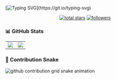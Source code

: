 [![Typing SVG](https://readme-typing-svg.demolab.com?font=Fira+Code&duration=4000&pause=1000&color=29A795&center=true&width=435&lines=Hi%2C+I'm+Selm%C3%A8ne+Choukhi+!)](https://git.io/typing-svg)

<p align="center">
  <a href="https://github.com/ChoukhiSelmene?tab=repositories&sort=stargazers">
    <img alt="total stars" title="Total stars on GitHub" src="https://custom-icon-badges.demolab.com/github/stars/ChoukhiSelmene?color=55960c&style=for-the-badge&labelColor=488207&logo=star"/></a>
  <a href="https://github.com/ChoukhiSelmene?tab=followers">
    <img alt="followers" title="Follow me on Github" src="https://custom-icon-badges.demolab.com/github/followers/ChoukhiSelmene?color=236ad3&labelColor=1155ba&style=for-the-badge&logo=person-add&label=Follow&logoColor=white"/></a>
</p>


### 📊 GitHub Stats

<table>
  <tbody>
    <tr>
      <td>
        <picture>
          <source media="(prefers-color-scheme: dark)" srcset="https://github-readme-stats.vercel.app/api?username=ChoukhiSelmene&theme=vue-dark&show_icons=true&hide_border=true">
          <source media="(prefers-color-scheme: light)" srcset="https://github-readme-stats.vercel.app/api?username=ChoukhiSelmene&theme=vue&show_icons=true&hide_border=true">
          <img src="https://github-readme-stats.vercel.app/api?username=ChoukhiSelmene&theme=vue&show_icons=true&hide_border=true">
        </picture>
      </td>
      <td>
        <picture>
          <source media="(prefers-color-scheme: dark)" srcset="https://github-readme-stats.vercel.app/api/top-langs/?username=ChoukhiSelmene&theme=vue-dark&layout=compact&hide_border=true">
          <source media="(prefers-color-scheme: light)" srcset="https://github-readme-stats.vercel.app/api/top-langs/?username=ChoukhiSelmene&theme=vue&layout=compact&hide_border=true">
          <img src="https://github-readme-stats.vercel.app/api/top-langs/?username=ChoukhiSelmene&theme=vue&layout=compact&hide_border=true">
        </picture>
      </td>
    </tr>
  </tbody>
</table>

### 🐍 Contribution Snake

<picture>
  <source media="(prefers-color-scheme: dark)" srcset="https://raw.githubusercontent.com/ChoukhiSelmene/ChoukhiSelmene/output/assets/github-contribution-grid-snake-dark.svg">
  <source media="(prefers-color-scheme: light)" srcset="https://raw.githubusercontent.com/ChoukhiSelmene/ChoukhiSelmene/output/assets/github-contribution-grid-snake.svg">
  <img alt="github contribution grid snake animation" src="https://raw.githubusercontent.com/ChoukhiSelmene/ChoukhiSelmene/output/assets/github-contribution-grid-snake.svg">
</picture>
